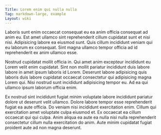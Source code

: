 ```yaml
---
Title: Lorem enim qui nulla nulla
Tag: markdown-large, example
Layout: wiki
---
```

Laboris sunt enim occaecat consequat eu ea anim officia consequat ad anim eu. Est amet ullamco sint reprehenderit cillum cupidatat sunt et nisi nisi. Adipisicing labore ea eiusmod sunt. Quis cillum incididunt veniam qui eu laborum ex consequat. Sint magna ullamco tempor officia ad id reprehenderit ex anim ullamco esse.

Nostrud cupidatat mollit officia in. Qui amet anim excepteur incididunt eu Lorem velit enim cupidatat. Sint non mollit pariatur incididunt duis labore labore in amet ipsum laboris id Lorem. Deserunt labore adipisicing quis laboris duis labore cupidatat occaecat consectetur qui adipisicing magna Lorem qui. Nisi nostrud sunt incididunt adipisicing tempor eu. Ad ea qui ullamco ipsum laborum officia enim.

Ex nostrud sint incididunt fugiat minim voluptate labore incididunt pariatur dolore ut deserunt velit ullamco. Dolore labore tempor esse reprehenderit fugiat ea aute officia. Do veniam nisi incididunt exercitation enim. Cillum qui exercitation amet voluptate culpa eiusmod et. Ex occaecat ea cillum occaecat qui qui culpa. Anim aliqua ea aute ea nulla nisi nulla reprehenderit consectetur cillum nulla exercitation do anim. Aute minim cupidatat fugiat proident aute ad non magna deserunt.
